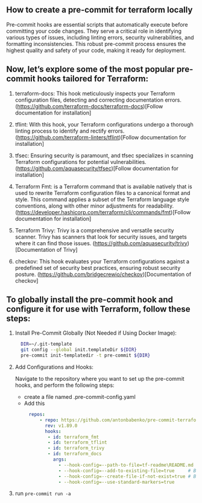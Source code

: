 ## How to create a pre-commit for terraform locally 

Pre-commit hooks are essential scripts that automatically execute before committing your code changes. They serve a critical role in identifying various types of issues, including linting errors, security vulnerabilities, and formatting inconsistencies. This robust pre-commit process ensures the highest quality and safety of your code, making it ready for deployment.


## Now, let’s explore some of the most popular pre-commit hooks tailored for Terraform:

1. terraform-docs: This hook meticulously inspects your Terraform configuration files, detecting and correcting documentation errors.
(https://github.com/terraform-docs/terraform-docs)[Follow documentation for installation]

1. tflint: With this hook, your Terraform configurations undergo a thorough linting process to identify and rectify errors.
(https://github.com/terraform-linters/tflint)[Follow documentation for installation]

1. tfsec: Ensuring security is paramount, and tfsec specializes in scanning Terraform configurations for potential vulnerabilities.
(https://github.com/aquasecurity/tfsec)[Follow documentation for installation]

1. Terraform Fmt: is a Terraform command that is available natively that is used to rewrite Terraform configuration files to a canonical format and style. This command applies a subset of the Terraform language style conventions, along with other minor adjustments for readability.
(https://developer.hashicorp.com/terraform/cli/commands/fmt)[Follow documentation for installation]

1. Terraform Trivy: Trivy is a comprehensive and versatile security scanner. Trivy has scanners that look for security issues, and targets where it can find those issues.
(https://github.com/aquasecurity/trivy)[Documentation of Trivy]

1. checkov: This hook evaluates your Terraform configurations against a predefined set of security best practices, ensuring robust security posture.
(https://github.com/bridgecrewio/checkov)[Documentation of checkov]

## To globally install the pre-commit hook and configure it for use with Terraform, follow these steps:
 
 1. Install Pre-Commit Globally (Not Needed if Using Docker Image):

    ```bash
      DIR=~/.git-template
      git config --global init.templateDir ${DIR}
      pre-commit init-templatedir -t pre-commit ${DIR}
    ```
2. Add Configurations and Hooks:

    Navigate to the repository where you want to set up the pre-commit hooks, and perform the following steps:    
    - create a file named .pre-commit-config.yaml
    - Add this 

    ```yaml
         repos:
             - repo: https://github.com/antonbabenko/pre-commit-terraform
               rev: v1.89.0
               hooks:
                - id: terraform_fmt
                - id: terraform_tflint
                - id: terraform_trivy
                - id: terraform_docs
                  args:
                    - --hook-config=--path-to-file=tf-readme\README.md       # Valid UNIX path. I.e. ../TFDOC.md or docs/README.md etc.
                    - --hook-config=--add-to-existing-file=true     # Boolean. true or false
                    - --hook-config=--create-file-if-not-exist=true # Boolean. true or false
                    - --hook-config=--use-standard-markers=true
    ```        
3. run `pre-commit run -a` 